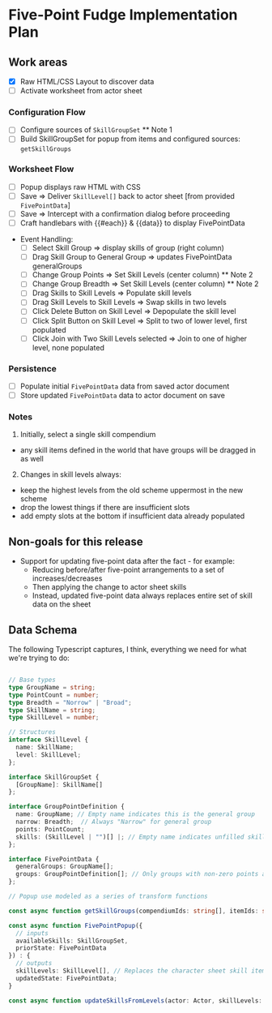 # Five-Point Fudge Implementation Plan

## Work areas

* [x] Raw HTML/CSS Layout to discover data
* [ ] Activate worksheet from actor sheet

### Configuration Flow
* [ ] Configure sources of `SkillGroupSet` ** Note 1
* [ ] Build SkillGroupSet for popup from items and configured sources: `getSkillGroups`

### Worksheet Flow
* [ ] Popup displays raw HTML with CSS
* [ ] Save => Deliver `SkillLevel[]` back to actor sheet [from provided `FivePointData`]
* [ ] Save => Intercept with a confirmation dialog before proceeding
* [ ] Craft handlebars with {{#each}} & {{data}} to display FivePointData
* Event Handling:
  * [ ] Select Skill Group => display skills of group (right column)
  * [ ] Drag Skill Group to General Group => updates FivePointData generalGroups
  * [ ] Change Group Points => Set Skill Levels (center column) ** Note 2
  * [ ] Change Group Breadth => Set Skill Levels (center column) ** Note 2
  * [ ] Drag Skills to Skill Levels => Populate skill levels
  * [ ] Drag Skill Levels to Skill Levels => Swap skills in two levels
  * [ ] Click Delete Button on Skill Level => Depopulate the skill level
  * [ ] Click Split Button on Skill Level => Split to two of lower level, first populated
  * [ ] Click Join with Two Skill Levels selected => Join to one of higher level, none populated

### Persistence
* [ ] Populate initial `FivePointData` data from saved actor document
* [ ] Store updated `FivePointData` data to actor document on save

### Notes
1. Initially, select a single skill compendium
  * any skill items defined in the world that have groups will be dragged in as well
2. Changes in skill levels always:
  * keep the highest levels from the old scheme uppermost in the new scheme
  * drop the lowest things if there are insufficient slots
  * add empty slots at the bottom if insufficient data already populated

## Non-goals for this release

* Support for updating five-point data after the fact - for example:
  * Reducing before/after five-point arrangements to a set of increases/decreases
  * Then applying the change to actor sheet skills
  * Instead, updated five-point data always replaces entire set of skill data on the sheet

## Data Schema

The following Typescript captures, I think, everything we need for what we're trying to do:

``` typescript

// Base types
type GroupName = string;
type PointCount = number;
type Breadth = "Norrow" | "Broad";
type SkillName = string;
type SkillLevel = number;

// Structures
interface SkillLevel {
  name: SkillName; 
  level: SkillLevel;
};

interface SkillGroupSet {
  [GroupName]: SkillName[]
};

interface GroupPointDefinition {
  name: GroupName; // Empty name indicates this is the general group
  narrow: Breadth;  // Always "Narrow" for general group
  points: PointCount;
  skills: (SkillLevel | "")[] |; // Empty name indicates unfilled skill slot
};

interface FivePointData {
  generalGroups: GroupName[];
  groups: GroupPointDefinition[]; // Only groups with non-zero points are included
};

// Popup use modeled as a series of transform functions

const async function getSkillGroups(compendiumIds: string[], itemIds: string[]): SkillGroupSet;

const async function FivePointPopup({
  // inputs
  availableSkills: SkillGroupSet, 
  priorState: FivePointData
}) : {
  // outputs
  skillLevels: SkillLevel[], // Replaces the character sheet skill items
  updatedState: FivePointData;
}

const async function updateSkillsFromLevels(actor: Actor, skillLevels: SkillLevel[]);

```